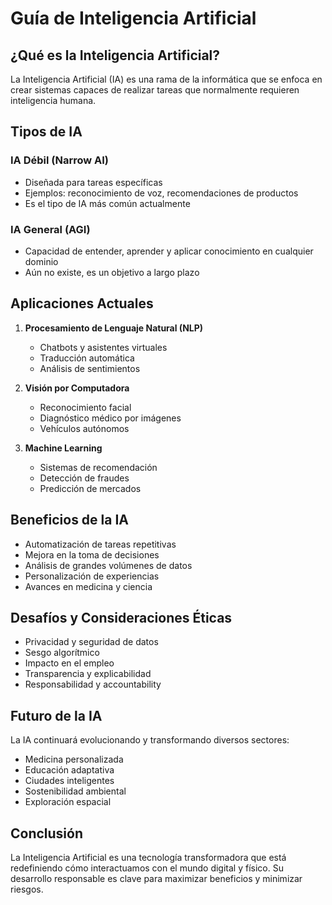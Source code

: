 
# Guía de Inteligencia Artificial

## ¿Qué es la Inteligencia Artificial?

La Inteligencia Artificial (IA) es una rama de la informática que se enfoca en crear sistemas capaces de realizar tareas que normalmente requieren inteligencia humana.

## Tipos de IA

### IA Débil (Narrow AI)
- Diseñada para tareas específicas
- Ejemplos: reconocimiento de voz, recomendaciones de productos
- Es el tipo de IA más común actualmente

### IA General (AGI)
- Capacidad de entender, aprender y aplicar conocimiento en cualquier dominio
- Aún no existe, es un objetivo a largo plazo

## Aplicaciones Actuales

1. **Procesamiento de Lenguaje Natural (NLP)**
   - Chatbots y asistentes virtuales
   - Traducción automática
   - Análisis de sentimientos

2. **Visión por Computadora**
   - Reconocimiento facial
   - Diagnóstico médico por imágenes
   - Vehículos autónomos

3. **Machine Learning**
   - Sistemas de recomendación
   - Detección de fraudes
   - Predicción de mercados

## Beneficios de la IA

- Automatización de tareas repetitivas
- Mejora en la toma de decisiones
- Análisis de grandes volúmenes de datos
- Personalización de experiencias
- Avances en medicina y ciencia

## Desafíos y Consideraciones Éticas

- Privacidad y seguridad de datos
- Sesgo algorítmico
- Impacto en el empleo
- Transparencia y explicabilidad
- Responsabilidad y accountability

## Futuro de la IA

La IA continuará evolucionando y transformando diversos sectores:
- Medicina personalizada
- Educación adaptativa
- Ciudades inteligentes
- Sostenibilidad ambiental
- Exploración espacial

## Conclusión

La Inteligencia Artificial es una tecnología transformadora que está redefiniendo cómo interactuamos con el mundo digital y físico. Su desarrollo responsable es clave para maximizar beneficios y minimizar riesgos.
